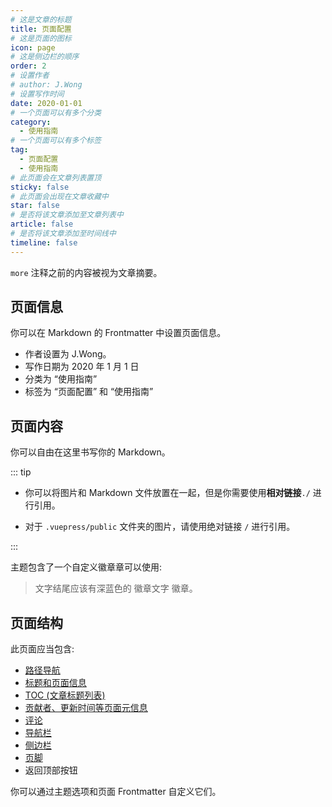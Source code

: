 ```yaml
---
# 这是文章的标题
title: 页面配置
# 这是页面的图标
icon: page
# 这是侧边栏的顺序
order: 2
# 设置作者
# author: J.Wong
# 设置写作时间
date: 2020-01-01
# 一个页面可以有多个分类
category:
  - 使用指南
# 一个页面可以有多个标签
tag:
  - 页面配置
  - 使用指南
# 此页面会在文章列表置顶
sticky: false
# 此页面会出现在文章收藏中
star: false
# 是否将该文章添加至文章列表中
article: false
# 是否将该文章添加至时间线中
timeline: false
---
```


`more` 注释之前的内容被视为文章摘要。

<!-- more -->

## 页面信息

你可以在 Markdown 的 Frontmatter 中设置页面信息。

- 作者设置为 J.Wong。
- 写作日期为 2020 年 1 月 1 日
- 分类为 “使用指南”
- 标签为 “页面配置” 和 “使用指南”

## 页面内容

你可以自由在这里书写你的 Markdown。

::: tip

- 你可以将图片和 Markdown 文件放置在一起，但是你需要使用**相对链接**`./` 进行引用。

- 对于 `.vuepress/public` 文件夹的图片，请使用绝对链接 `/` 进行引用。

:::

主题包含了一个自定义徽章章可以使用:

> 文字结尾应该有深蓝色的 徽章文字 徽章。 <Badge text="徽章文字" color="#242378" />

## 页面结构

此页面应当包含:

- [路径导航](https://vuepress-theme-hope.github.io/v2/zh/guide/layout/breadcrumb.html)
- [标题和页面信息](https://vuepress-theme-hope.github.io/v2/zh/guide/feature/page-info.html)
- [TOC (文章标题列表)](https://vuepress-theme-hope.github.io/v2/zh/guide/layout/page.html#标题列表)
- [贡献者、更新时间等页面元信息](https://vuepress-theme-hope.github.io/v2/guide/feature/meta.html)
- [评论](https://vuepress-theme-hope.github.io/v2/zh/guide/feature/comment.html)
- [导航栏](https://vuepress-theme-hope.github.io/v2/zh/guide/layout/navbar.html)
- [侧边栏](https://vuepress-theme-hope.github.io/v2/zh/guide/layout/sidebar.html)
- [页脚](https://vuepress-theme-hope.github.io/v2/zh/guide/layout/footer.html)
- 返回顶部按钮

你可以通过主题选项和页面 Frontmatter 自定义它们。
